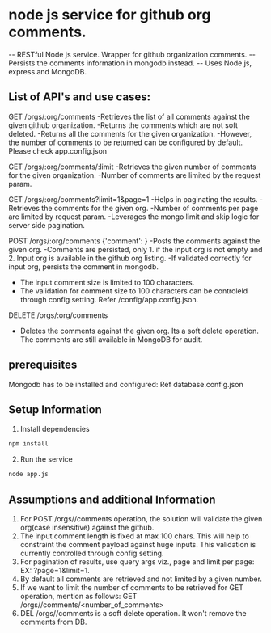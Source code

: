 # node js service for github org comments.
-- RESTful Node js service. Wrapper for github organization comments. 
-- Persists the comments information in mongodb instead.
-- Uses Node.js, express and MongoDB.

## List of API's and use cases:

GET /orgs/:org/comments
    -Retrieves the list of all comments against the given github organization. 
    -Returns the comments which are not soft deleted. 
    -Returns all the comments for the given organization.
    -However, the number of comments to be returned can be configured by default. Please check app.config.json

GET /orgs/:org/comments/:limit
    -Retrieves the given number of comments for the given organization. 
    -Number of comments are limited by the <limit> request param.
 
GET /orgs/:org/comments?limit=1&page=1
    -Helps in paginating the results.
    -Retrieves the comments for the given org.
    -Number of comments per page are limited by <limit> request param.
    -Leverages the mongo limit and skip logic for server side pagination.
    
POST /orgs/:org/comments {'comment': <comment info>}
   -Posts the comments against the given org.
   -Comments are persisted, only 1. if the input org is not empty and 2. Input org is available in the github org listing.
   -If validated correctly for input org, persists the comment in mongodb.
   - The input comment size is limited to 100 characters. 
   - The validation for comment size to 100 characters can be controleld through config setting. Refer /config/app.config.json.
  
  
DELETE /orgs/:org/comments
- Deletes the comments against the given org. Its a soft delete operation. The comments are still available in MongoDB for audit. 
 

## prerequisites

Mongodb has to be installed and configured: Ref database.config.json

## Setup Information

1. Install dependencies

```bash
npm install
```

2. Run the service

```bash
node app.js
```

## Assumptions and additional Information
1. For POST /orgs/<org>/comments operation, the solution will validate the given org(case insensitive) against the github.
2. The input comment length is fixed at max 100 chars. This will help to constraint the comment payload against huge inputs. This validation is currently controlled through config setting.
3. For pagination of results, use query args viz., page and limit per page: EX: ?page=1&limit=1.
4. By default all comments are retrieved and not limited by a given number.
5. If we want to limit the number of comments to be retrieved for GET operation, mention as follows:
 GET /orgs/<org>/comments/<number_of_comments>
6. DEL /orgs/<org>/comments is a soft delete operation. It won't remove the comments from DB.
